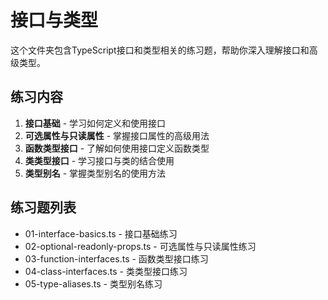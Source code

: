 # 接口与类型

这个文件夹包含TypeScript接口和类型相关的练习题，帮助你深入理解接口和高级类型。

## 练习内容

1. **接口基础** - 学习如何定义和使用接口
2. **可选属性与只读属性** - 掌握接口属性的高级用法
3. **函数类型接口** - 了解如何使用接口定义函数类型
4. **类类型接口** - 学习接口与类的结合使用
5. **类型别名** - 掌握类型别名的使用方法

## 练习题列表

- 01-interface-basics.ts - 接口基础练习
- 02-optional-readonly-props.ts - 可选属性与只读属性练习
- 03-function-interfaces.ts - 函数类型接口练习
- 04-class-interfaces.ts - 类类型接口练习
- 05-type-aliases.ts - 类型别名练习
